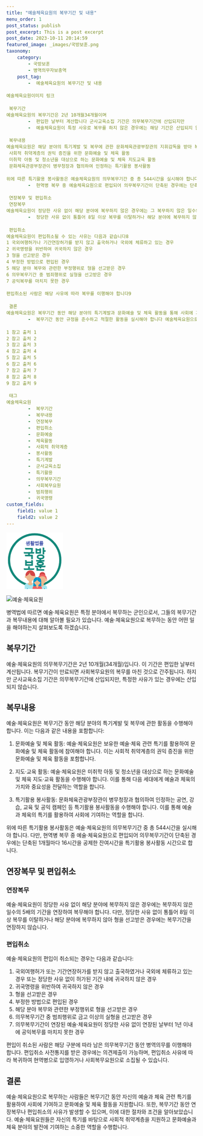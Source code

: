 ```yaml
---
title: "예술체육요원의 복무기간 및 내용"
menu_order: 1
post_status: publish
post_excerpt: This is a post excerpt
post_date: 2023-10-11 20:14:59
featured_image: _images/국방보훈.png
taxonomy:
    category:
        - 국방보훈
        - 병역의무자보충역
    post_tag:
        -  예술체육요원의 복무기간 및 내용

예술체육요원이미지 링크

 복무기간
예술체육요원의 복무기간은 2년 10개월34개월이며
        -  편입한 날부터 계산합니다 군사교육소집 기간은 의무복무기간에 산입되지만
        -  예술체육요원이 특정 사유로 복무를 하지 않은 경우에는 해당 기간은 산입되지 않습니다1

 복무내용
예술체육요원은 해당 분야의 특기계발 및 복무에 관한 문화체육관광부장관의 지휘감독을 받아 복무해야 합니다2 예술체육요원은 본인이 보유한 예술체육 관련 특기를 활용하여 다음과 같은 봉사활동을 실시해야 합니다3
 사회적 취약계층의 권익 증진을 위한 문화예술 및 체육 활동
 미취학 아동 및 청소년을 대상으로 하는 문화예술 및 체육 지도교육 활동
 문화체육관광부장관이 병무청장과 협의하여 인정하는 특기활용 봉사활동

위에 따른 특기활용 봉사활동은 예술체육요원의 의무복무기간 중 총 544시간을 실시해야 합니다4 다만
        -  현역병 복무 중 예술체육요원으로 편입되어 의무복무기간이 단축된 경우에는 단축된 1개월마다 16시간을 공제한 잔여시간을 특기활용 봉사활동 시간으로 합니다5

 연장복무 및 편입취소
 연장복무
예술체육요원이 정당한 사유 없이 해당 분야에 복무하지 않은 경우에는 그 복무하지 않은 일수의 5배의 기간을 연장하여 복무해야 합니다6 다만
        -  정당한 사유 없이 통틀어 8일 이상 복무를 이탈하거나 해당 분야에 복무하지 않아 형을 선고받은 사람의 경우에는 복무기간을 연장하지 않습니다7

 편입취소
예술체육요원이 편입취소될 수 있는 사유는 다음과 같습니다8
1 국외여행허가나 기간연장허가를 받지 않고 출국하거나 국외에 체류하고 있는 경우
2 귀국명령을 위반하여 귀국하지 않은 경우
3 형을 선고받은 경우
4 부정한 방법으로 편입된 경우
5 해당 분야 복무와 관련한 부정행위로 형을 선고받은 경우
6 의무복무기간 중 범죄행위로 실형을 선고받은 경우
7 공익복무를 마치지 못한 경우

편입취소된 사람은 해당 사유에 따라 복무를 이행해야 합니다9

 결론
예술체육요원은 복무기간 동안 해당 분야의 특기계발과 문화예술 및 체육 활동을 통해 사회에 기여합니다 연장복무나 편입취소의 사유가 발생할 수 있으므로
        -  복무기간 동안 규정을 준수하고 적절한 활동을 실시해야 합니다 예술체육요원으로 복무하는 사람들은 자신의 특기를 발휘하여 문화체육 분야를 발전시키는 소중한 역할을 수행합니다

1 참고 출처 1
2 참고 출처 2
3 참고 출처 3
4 참고 출처 4
5 참고 출처 5
6 참고 출처 6
7 참고 출처 7
8 참고 출처 8
9 참고 출처 9

 태그
예술체육요원
        -  복무기간
        -  복무내용
        -  연장복무
        -  편입취소
        -  문화예술
        -  체육활동
        -  사회적 취약계층
        -  봉사활동
        -  특기계발
        -  군사교육소집
        -  특기활용
        -  의무복무기간
        -  사회복무요원
        -  범죄행위
        -  귀국명령
custom_fields:
    field1: value 1
    field2: value 2
---
```


![국방보훈](/_images/국방보훈.png)

![예술·체육요원](image.jpg)

병역법에 따르면 예술·체육요원은 특정 분야에서 복무하는 군인으로서, 그들의 복무기간과 복무내용에 대해 알아볼 필요가 있습니다. 예술·체육요원으로 복무하는 동안 어떤 일을 해야하는지 살펴보도록 하겠습니다.

## 복무기간

예술·체육요원의 의무복무기간은 2년 10개월(34개월)입니다. 이 기간은 편입한 날부터 계산됩니다. 복무기간이 만료되면 사회복무요원의 복무를 마친 것으로 간주됩니다. 하지만 군사교육소집 기간은 의무복무기간에 산입되지만, 특정한 사유가 있는 경우에는 산입되지 않습니다.

## 복무내용

예술·체육요원은 복무기간 동안 해당 분야의 특기계발 및 복무에 관한 활동을 수행해야 합니다. 이는 다음과 같은 내용을 포함합니다:

1. 문화예술 및 체육 활동: 예술·체육요원은 보유한 예술·체육 관련 특기를 활용하여 문화예술 및 체육 활동에 참여해야 합니다. 이는 사회적 취약계층의 권익 증진을 위한 문화예술 및 체육 활동을 포함합니다.

2. 지도·교육 활동: 예술·체육요원은 미취학 아동 및 청소년을 대상으로 하는 문화예술 및 체육 지도·교육 활동을 수행해야 합니다. 이를 통해 다음 세대에게 예술과 체육의 가치와 중요성을 전달하는 역할을 합니다.

3. 특기활용 봉사활동: 문화체육관광부장관이 병무청장과 협의하여 인정하는 공연, 강습, 교육 및 공익 캠페인 등 특기활용 봉사활동을 수행해야 합니다. 이를 통해 예술과 체육의 특기를 활용하여 사회에 기여하는 역할을 합니다.

위에 따른 특기활용 봉사활동은 예술·체육요원의 의무복무기간 중 총 544시간을 실시해야 합니다. 다만, 현역병 복무 중 예술·체육요원으로 편입되어 의무복무기간이 단축된 경우에는 단축된 1개월마다 16시간을 공제한 잔여시간을 특기활용 봉사활동 시간으로 합니다.

## 연장복무 및 편입취소

### 연장복무

예술·체육요원이 정당한 사유 없이 해당 분야에 복무하지 않은 경우에는 복무하지 않은 일수의 5배의 기간을 연장하여 복무해야 합니다. 다만, 정당한 사유 없이 통틀어 8일 이상 복무를 이탈하거나 해당 분야에 복무하지 않아 형을 선고받은 경우에는 복무기간을 연장하지 않습니다.

### 편입취소

예술·체육요원의 편입이 취소되는 경우는 다음과 같습니다:

1. 국외여행허가 또는 기간연장허가를 받지 않고 출국하였거나 국외에 체류하고 있는 경우 또는 정당한 사유 없이 허가된 기간 내에 귀국하지 않은 경우
2. 귀국명령을 위반하여 귀국하지 않은 경우
3. 형을 선고받은 경우
4. 부정한 방법으로 편입된 경우
5. 해당 분야 복무와 관련한 부정행위로 형을 선고받은 경우
6. 의무복무기간 중 범죄행위로 금고 이상의 실형을 선고받은 경우
7. 의무복무기간이 연장된 예술·체육요원이 정당한 사유 없이 연장된 날부터 1년 이내에 공익복무를 마치지 못한 경우

편입이 취소된 사람은 해당 구분에 따라 남은 의무복무기간 동안 병역의무를 이행해야 합니다. 편입취소 사전통지를 받은 경우에는 의견제출이 가능하며, 편입취소 사유에 따라 복귀하여 현역병으로 입영하거나 사회복무요원으로 소집될 수 있습니다.

## 결론

예술·체육요원으로 복무하는 사람들은 복무기간 동안 자신의 예술과 체육 관련 특기를 활용하여 사회에 기여하고 문화예술 및 체육 활동을 지원합니다. 또한, 복무기간 동안 연장복무나 편입취소의 사유가 발생할 수 있으며, 이에 대한 절차와 조건을 알아보았습니다. 예술·체육요원들은 자신의 특기를 바탕으로 사회적 취약계층을 지원하고 문화예술과 체육 분야의 발전에 기여하는 소중한 역할을 수행합니다.
